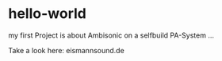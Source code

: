 # hello-world
my first Project is about Ambisonic on a selfbuild PA-System ...

Take a look here:
eismannsound.de
